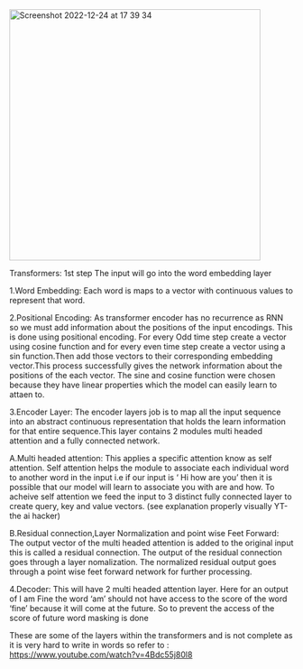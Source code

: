 <img width="445" alt="Screenshot 2022-12-24 at 17 39 34" src="https://user-images.githubusercontent.com/70440698/209436561-888c67c4-44fd-40e7-8f2b-1dd5d9ceef6c.png">


Transformers:
1st step
The input will go into the word embedding layer

1.Word Embedding:
Each word is maps to a vector with continuous values to represent that word. 

2.Positional Encoding:
As transformer encoder has no recurrence as RNN so we must add information about the positions of the input encodings.
This is done using positional encoding. For every Odd time step create a vector using cosine function and for every even time step create a 
vector using a sin function.Then add those vectors to their corresponding embedding vector.This process successfully gives the network information 
about the positions of the each vector. The sine and cosine function were chosen because they have linear properties which the model can easily
learn to attaen to.

3.Encoder Layer:
The encoder layers job is to map all the input sequence into an abstract continuous representation that holds the learn information
for that entire sequence.This layer contains 2 modules multi headed attention and a fully connected network.

   A.Multi headed attention: This applies a specific attention know as self attention.
   Self attention helps the module to associate each individual word to another word in the input 
   i.e if our input is ‘ Hi how are you’ then it is possible that our model will learn to associate you with are and how.
   To acheive self attention we feed the input to 3 distinct fully connected layer to create query, key and value vectors.
   (see explanation properly visually YT-the ai hacker)

   B.Residual connection,Layer Normalization and point wise Feet Forward:
   The output vector of the multi headed attention  is added to the original input this is called a residual connection.
   The output of the residual connection goes through a layer nomalization. 
   The normalized residual output goes through a point wise feet forward network for further processing.

4.Decoder: This will have 2 multi headed attention layer. 
Here for an output of I am Fine the word ‘am’ should not have access to the score of the word ‘fine’ because it will come at the future. 
So to prevent the access of the score of future word masking is done 

These are some of the layers within the transformers and is not complete as it is very hard to write in words so refer to :
https://www.youtube.com/watch?v=4Bdc55j80l8



